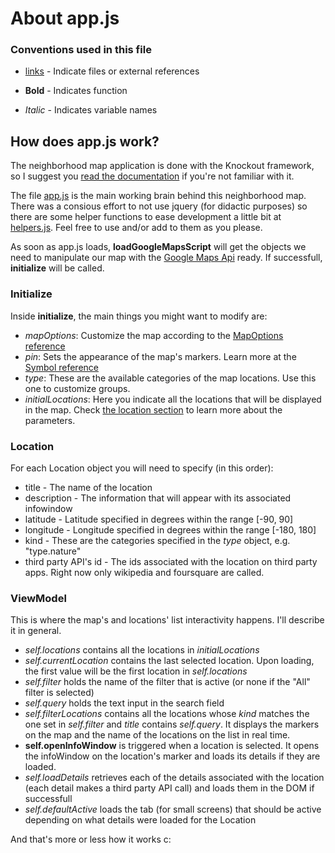 # About app.js

### Conventions used in this file
* [links]() - Indicate files or external references

* **Bold** - Indicates function

* _Italic_ - Indicates variable names

## How does app.js work?
The neighborhood map application is done with the Knockout framework, so I suggest you [read the documentation](knockoutjs.com/documentation/introduction.html) if you're not familiar with it.

The file [app.js](app.js) is the main working brain behind this neighborhood map. There was a consious effort to not use jquery (for didactic purposes) so there are some helper functions to ease development a little bit at [helpers.js](helpers.js). Feel free to use and/or add to them as you please.

As soon as app.js loads, **loadGoogleMapsScript** will get the objects we need to manipulate our map with the [Google Maps Api](https://developers.google.com/maps/documentation/javascript/tutorial) ready. If successfull, **initialize** will be called.

### Initialize
Inside **initialize**, the main things you might want to modify are:
* _mapOptions_: Customize the map according to the [MapOptions reference](https://developers.google.com/maps/documentation/javascript/reference#MapOptions)
* _pin_: Sets the appearance of the map's markers. Learn more at the [Symbol reference](https://developers.google.com/maps/documentation/javascript/reference#Symbol)
* _type_: These are the available categories of the map locations. Use this one to customize groups.
* _initialLocations_: Here you indicate all the locations that will be displayed in the map. Check [the location section](#Location) to learn more about the parameters.

### Location
For each Location object you will need to specify (in this order):
* title - The name of the location
* description - The information that will appear with its associated infowindow
* latitude - Latitude specified in degrees within the range [-90, 90]
* longitude - Longitude specified in degrees within the range [-180, 180]
* kind - These are the categories specified in the _type_ object, e.g. "type.nature"
* third party API's id - The ids associated with the location on third party apps. Right now only wikipedia and foursquare are called.

### ViewModel
This is where the map's and locations' list interactivity happens. I'll describe it in general.
* _self.locations_ contains all the locations in _initialLocations_
* _self.currentLocation_ contains the last selected location. Upon loading, the first value will be the first location in _self.locations_
* _self.filter_ holds the name of the filter that is active (or none if the "All" filter is selected)
* _self.query_ holds the text input in the search field
* _self.filterLocations_ contains all the locations whose _kind_ matches the one set in _self.filter_ and _title_ contains _self.query_. It displays the markers on the map and the name of the locations on the list in real time.
* **self.openInfoWindow** is triggered when a location is selected. It opens the infoWindow on the location's marker and loads its details if they are loaded.
* _self.loadDetails_ retrieves each of the details associated with the location (each detail makes a third party API call) and loads them in the DOM if successfull
* _self.defaultActive_ loads the tab (for small screens) that should be active depending on what details were loaded for the Location

And that's more or less how it works c:

